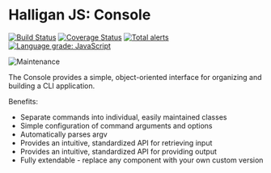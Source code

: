 # Halligan JS: Console

<!-- ![NPM](https://img.shields.io/npm/l/@halliganjs/console) -->
[![Build Status](https://travis-ci.com/halliganjs/console.svg?branch=main)](https://travis-ci.com/halliganjs/console)
[![Coverage Status](https://coveralls.io/repos/github/halliganjs/console/badge.svg?branch=main)](https://coveralls.io/github/halliganjs/console?branch=main)
[![Total alerts](https://img.shields.io/lgtm/alerts/g/halliganjs/console.svg?logo=lgtm&logoWidth=18)](https://lgtm.com/projects/g/halliganjs/console/alerts/)
[![Language grade: JavaScript](https://img.shields.io/lgtm/grade/javascript/g/halliganjs/console.svg?logo=lgtm&logoWidth=18)](https://lgtm.com/projects/g/halliganjs/console/context:javascript)
<!-- ![npm](https://img.shields.io/npm/v/@halliganjs/console) -->
<!-- ![npm](https://img.shields.io/npm/dm/@halliganjs/console) -->
<!-- ![npm bundle size](https://img.shields.io/bundlephobia/min/@halliganjs/console) -->
![Maintenance](https://img.shields.io/maintenance/yes/2021)

The Console provides a simple, object-oriented interface for organizing and building a CLI application.

Benefits:

- Separate commands into individual, easily maintained classes
- Simple configuration of command arguments and options
- Automatically parses argv
- Provides an intuitive, standardized API for retrieving input
- Provides an intuitive, standardized API for providing output
- Fully extendable - replace any component with your own custom version
